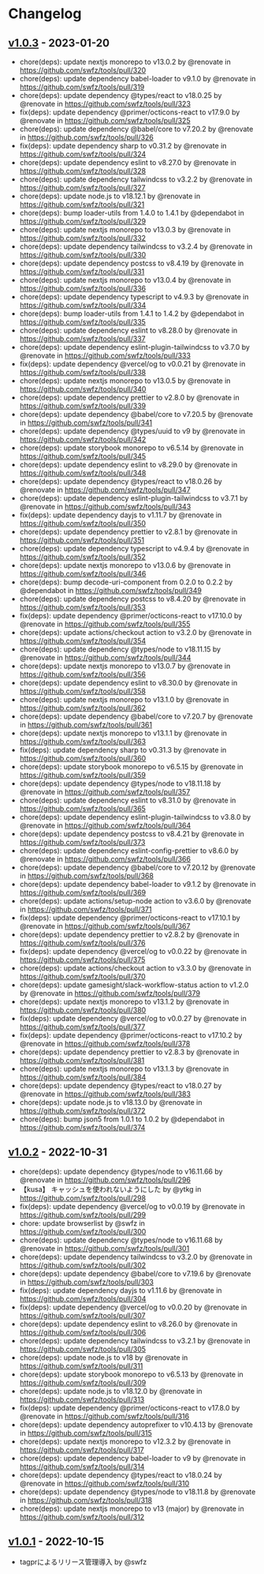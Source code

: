 # Changelog

## [v1.0.3](https://github.com/swfz/tools/compare/v1.0.2...v1.0.3) - 2023-01-20
- chore(deps): update nextjs monorepo to v13.0.2 by @renovate in https://github.com/swfz/tools/pull/320
- chore(deps): update dependency babel-loader to v9.1.0 by @renovate in https://github.com/swfz/tools/pull/319
- chore(deps): update dependency @types/react to v18.0.25 by @renovate in https://github.com/swfz/tools/pull/323
- fix(deps): update dependency @primer/octicons-react to v17.9.0 by @renovate in https://github.com/swfz/tools/pull/325
- chore(deps): update dependency @babel/core to v7.20.2 by @renovate in https://github.com/swfz/tools/pull/326
- fix(deps): update dependency sharp to v0.31.2 by @renovate in https://github.com/swfz/tools/pull/324
- chore(deps): update dependency eslint to v8.27.0 by @renovate in https://github.com/swfz/tools/pull/328
- chore(deps): update dependency tailwindcss to v3.2.2 by @renovate in https://github.com/swfz/tools/pull/327
- chore(deps): update node.js to v18.12.1 by @renovate in https://github.com/swfz/tools/pull/321
- chore(deps): bump loader-utils from 1.4.0 to 1.4.1 by @dependabot in https://github.com/swfz/tools/pull/329
- chore(deps): update nextjs monorepo to v13.0.3 by @renovate in https://github.com/swfz/tools/pull/332
- chore(deps): update dependency tailwindcss to v3.2.4 by @renovate in https://github.com/swfz/tools/pull/330
- chore(deps): update dependency postcss to v8.4.19 by @renovate in https://github.com/swfz/tools/pull/331
- chore(deps): update nextjs monorepo to v13.0.4 by @renovate in https://github.com/swfz/tools/pull/336
- chore(deps): update dependency typescript to v4.9.3 by @renovate in https://github.com/swfz/tools/pull/334
- chore(deps): bump loader-utils from 1.4.1 to 1.4.2 by @dependabot in https://github.com/swfz/tools/pull/335
- chore(deps): update dependency eslint to v8.28.0 by @renovate in https://github.com/swfz/tools/pull/337
- chore(deps): update dependency eslint-plugin-tailwindcss to v3.7.0 by @renovate in https://github.com/swfz/tools/pull/333
- fix(deps): update dependency @vercel/og to v0.0.21 by @renovate in https://github.com/swfz/tools/pull/338
- chore(deps): update nextjs monorepo to v13.0.5 by @renovate in https://github.com/swfz/tools/pull/340
- chore(deps): update dependency prettier to v2.8.0 by @renovate in https://github.com/swfz/tools/pull/339
- chore(deps): update dependency @babel/core to v7.20.5 by @renovate in https://github.com/swfz/tools/pull/341
- chore(deps): update dependency @types/uuid to v9 by @renovate in https://github.com/swfz/tools/pull/342
- chore(deps): update storybook monorepo to v6.5.14 by @renovate in https://github.com/swfz/tools/pull/345
- chore(deps): update dependency eslint to v8.29.0 by @renovate in https://github.com/swfz/tools/pull/348
- chore(deps): update dependency @types/react to v18.0.26 by @renovate in https://github.com/swfz/tools/pull/347
- chore(deps): update dependency eslint-plugin-tailwindcss to v3.7.1 by @renovate in https://github.com/swfz/tools/pull/343
- fix(deps): update dependency dayjs to v1.11.7 by @renovate in https://github.com/swfz/tools/pull/350
- chore(deps): update dependency prettier to v2.8.1 by @renovate in https://github.com/swfz/tools/pull/351
- chore(deps): update dependency typescript to v4.9.4 by @renovate in https://github.com/swfz/tools/pull/352
- chore(deps): update nextjs monorepo to v13.0.6 by @renovate in https://github.com/swfz/tools/pull/346
- chore(deps): bump decode-uri-component from 0.2.0 to 0.2.2 by @dependabot in https://github.com/swfz/tools/pull/349
- chore(deps): update dependency postcss to v8.4.20 by @renovate in https://github.com/swfz/tools/pull/353
- fix(deps): update dependency @primer/octicons-react to v17.10.0 by @renovate in https://github.com/swfz/tools/pull/355
- chore(deps): update actions/checkout action to v3.2.0 by @renovate in https://github.com/swfz/tools/pull/354
- chore(deps): update dependency @types/node to v18.11.15 by @renovate in https://github.com/swfz/tools/pull/344
- chore(deps): update nextjs monorepo to v13.0.7 by @renovate in https://github.com/swfz/tools/pull/356
- chore(deps): update dependency eslint to v8.30.0 by @renovate in https://github.com/swfz/tools/pull/358
- chore(deps): update nextjs monorepo to v13.1.0 by @renovate in https://github.com/swfz/tools/pull/362
- chore(deps): update dependency @babel/core to v7.20.7 by @renovate in https://github.com/swfz/tools/pull/361
- chore(deps): update nextjs monorepo to v13.1.1 by @renovate in https://github.com/swfz/tools/pull/363
- fix(deps): update dependency sharp to v0.31.3 by @renovate in https://github.com/swfz/tools/pull/360
- chore(deps): update storybook monorepo to v6.5.15 by @renovate in https://github.com/swfz/tools/pull/359
- chore(deps): update dependency @types/node to v18.11.18 by @renovate in https://github.com/swfz/tools/pull/357
- chore(deps): update dependency eslint to v8.31.0 by @renovate in https://github.com/swfz/tools/pull/365
- chore(deps): update dependency eslint-plugin-tailwindcss to v3.8.0 by @renovate in https://github.com/swfz/tools/pull/364
- chore(deps): update dependency postcss to v8.4.21 by @renovate in https://github.com/swfz/tools/pull/373
- chore(deps): update dependency eslint-config-prettier to v8.6.0 by @renovate in https://github.com/swfz/tools/pull/366
- chore(deps): update dependency @babel/core to v7.20.12 by @renovate in https://github.com/swfz/tools/pull/368
- chore(deps): update dependency babel-loader to v9.1.2 by @renovate in https://github.com/swfz/tools/pull/369
- chore(deps): update actions/setup-node action to v3.6.0 by @renovate in https://github.com/swfz/tools/pull/371
- fix(deps): update dependency @primer/octicons-react to v17.10.1 by @renovate in https://github.com/swfz/tools/pull/367
- chore(deps): update dependency prettier to v2.8.2 by @renovate in https://github.com/swfz/tools/pull/376
- fix(deps): update dependency @vercel/og to v0.0.22 by @renovate in https://github.com/swfz/tools/pull/375
- chore(deps): update actions/checkout action to v3.3.0 by @renovate in https://github.com/swfz/tools/pull/370
- chore(deps): update gamesight/slack-workflow-status action to v1.2.0 by @renovate in https://github.com/swfz/tools/pull/379
- chore(deps): update nextjs monorepo to v13.1.2 by @renovate in https://github.com/swfz/tools/pull/380
- fix(deps): update dependency @vercel/og to v0.0.27 by @renovate in https://github.com/swfz/tools/pull/377
- fix(deps): update dependency @primer/octicons-react to v17.10.2 by @renovate in https://github.com/swfz/tools/pull/378
- chore(deps): update dependency prettier to v2.8.3 by @renovate in https://github.com/swfz/tools/pull/381
- chore(deps): update nextjs monorepo to v13.1.3 by @renovate in https://github.com/swfz/tools/pull/384
- chore(deps): update dependency @types/react to v18.0.27 by @renovate in https://github.com/swfz/tools/pull/383
- chore(deps): update node.js to v18.13.0 by @renovate in https://github.com/swfz/tools/pull/372
- chore(deps): bump json5 from 1.0.1 to 1.0.2 by @dependabot in https://github.com/swfz/tools/pull/374

## [v1.0.2](https://github.com/swfz/tools/compare/v1.0.1...v1.0.2) - 2022-10-31
- chore(deps): update dependency @types/node to v16.11.66 by @renovate in https://github.com/swfz/tools/pull/296
- 【kusa】 キャッシュを使われないようにした by @ytkg in https://github.com/swfz/tools/pull/298
- fix(deps): update dependency @vercel/og to v0.0.19 by @renovate in https://github.com/swfz/tools/pull/299
- chore: update browserlist by @swfz in https://github.com/swfz/tools/pull/300
- chore(deps): update dependency @types/node to v16.11.68 by @renovate in https://github.com/swfz/tools/pull/301
- chore(deps): update dependency tailwindcss to v3.2.0 by @renovate in https://github.com/swfz/tools/pull/302
- chore(deps): update dependency @babel/core to v7.19.6 by @renovate in https://github.com/swfz/tools/pull/303
- fix(deps): update dependency dayjs to v1.11.6 by @renovate in https://github.com/swfz/tools/pull/304
- fix(deps): update dependency @vercel/og to v0.0.20 by @renovate in https://github.com/swfz/tools/pull/307
- chore(deps): update dependency eslint to v8.26.0 by @renovate in https://github.com/swfz/tools/pull/306
- chore(deps): update dependency tailwindcss to v3.2.1 by @renovate in https://github.com/swfz/tools/pull/305
- chore(deps): update node.js to v18 by @renovate in https://github.com/swfz/tools/pull/311
- chore(deps): update storybook monorepo to v6.5.13 by @renovate in https://github.com/swfz/tools/pull/309
- chore(deps): update node.js to v18.12.0 by @renovate in https://github.com/swfz/tools/pull/313
- fix(deps): update dependency @primer/octicons-react to v17.8.0 by @renovate in https://github.com/swfz/tools/pull/316
- chore(deps): update dependency autoprefixer to v10.4.13 by @renovate in https://github.com/swfz/tools/pull/315
- chore(deps): update nextjs monorepo to v12.3.2 by @renovate in https://github.com/swfz/tools/pull/317
- chore(deps): update dependency babel-loader to v9 by @renovate in https://github.com/swfz/tools/pull/314
- chore(deps): update dependency @types/react to v18.0.24 by @renovate in https://github.com/swfz/tools/pull/310
- chore(deps): update dependency @types/node to v18.11.8 by @renovate in https://github.com/swfz/tools/pull/318
- chore(deps): update nextjs monorepo to v13 (major) by @renovate in https://github.com/swfz/tools/pull/312

## [v1.0.1](https://github.com/swfz/tools/compare/v1.0.0...v1.0.1) - 2022-10-15
- tagprによるリリース管理導入 by @swfz
